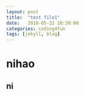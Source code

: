 ```yaml
---
layout: post
title:  "test file1"
date:   2018-05-22 10:30:00
categories: coding4fun
tags: [jekyll, blog]
---
```

# nihao
## ni